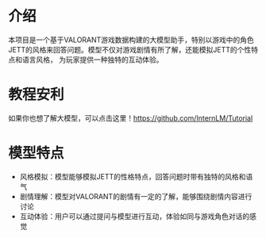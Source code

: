 # 介绍

本项目是一个基于VALORANT游戏数据构建的大模型助手，特别以游戏中的角色JETT的风格来回答问题。模型不仅对游戏剧情有所了解，还能模拟JETT的个性特点和语言风格， 为玩家提供一种独特的互动体验。

# 教程安利

如果你也想了解大模型，可以点击这里！https://github.com/InternLM/Tutorial

# 模型特点

- 风格模拟：模型能够模拟JETT的性格特点，回答问题时带有独特的风格和语气
- 剧情理解：模型对VALORANT的剧情有一定的了解，能够围绕剧情内容进行讨论
- 互动体验：用户可以通过提问与模型进行互动，体验如同与游戏角色对话的感觉